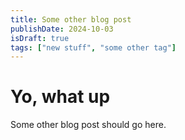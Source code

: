```yaml
---
title: Some other blog post
publishDate: 2024-10-03
isDraft: true
tags: ["new stuff", "some other tag"]
---
```


# Yo, what up

Some other blog post should go here.
